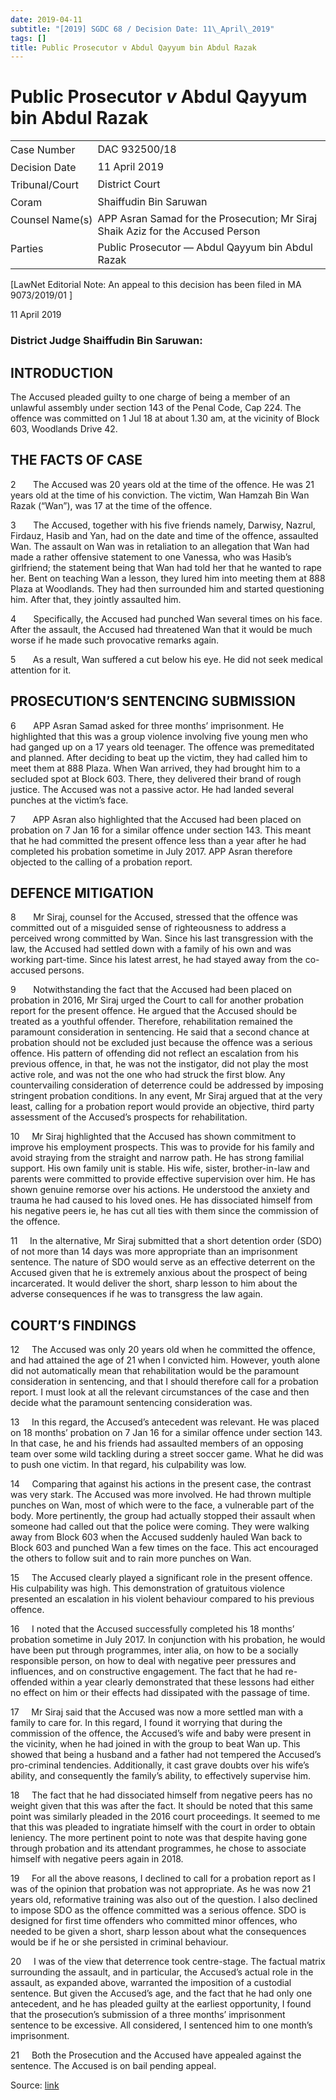 ```yaml
---
date: 2019-04-11
subtitle: "[2019] SGDC 68 / Decision Date: 11\_April\_2019"
tags: []
title: Public Prosecutor v Abdul Qayyum bin Abdul Razak
---
```

# Public Prosecutor _v_ Abdul Qayyum bin Abdul Razak  

<table id="info-table"><tbody><tr class="info-row"><td class="txt-label" style="padding: 4px 0px; white-space: nowrap" valign="top">Case Number</td><td class="txt-body">DAC 932500/18</td></tr><tr class="info-row"><td class="txt-label" style="padding: 4px 0px; white-space: nowrap" valign="top">Decision Date</td><td class="txt-body">11 April 2019</td></tr><tr class="info-row"><td class="txt-label" style="padding: 4px 0px; white-space: nowrap" valign="top">Tribunal/Court</td><td class="txt-body">District Court</td></tr><tr class="info-row"><td class="txt-label" style="padding: 4px 0px; white-space: nowrap" valign="top">Coram</td><td class="txt-body">Shaiffudin Bin Saruwan</td></tr><tr class="info-row"><td class="txt-label" style="padding: 4px 0px; white-space: nowrap" valign="top">Counsel Name(s)</td><td class="txt-body">APP Asran Samad for the Prosecution; Mr Siraj Shaik Aziz for the Accused Person</td></tr><tr class="info-row"><td class="txt-label" style="padding: 4px 0px; white-space: nowrap" valign="top">Parties</td><td class="txt-body">Public Prosecutor — Abdul Qayyum bin Abdul Razak</td></tr></tbody></table>

\[LawNet Editorial Note: An appeal to this decision has been filed in MA 9073/2019/01 \]

11 April 2019

### District Judge Shaiffudin Bin Saruwan:

## INTRODUCTION

The Accused pleaded guilty to one charge of being a member of an unlawful assembly under section 143 of the Penal Code, Cap 224. The offence was committed on 1 Jul 18 at about 1.30 am, at the vicinity of Block 603, Woodlands Drive 42.

## THE FACTS OF CASE

2       The Accused was 20 years old at the time of the offence. He was 21 years old at the time of his conviction. The victim, Wan Hamzah Bin Wan Razak (“Wan”), was 17 at the time of the offence.

3       The Accused, together with his five friends namely, Darwisy, Nazrul, Firdauz, Hasib and Yan, had on the date and time of the offence, assaulted Wan. The assault on Wan was in retaliation to an allegation that Wan had made a rather offensive statement to one Vanessa, who was Hasib’s girlfriend; the statement being that Wan had told her that he wanted to rape her. Bent on teaching Wan a lesson, they lured him into meeting them at 888 Plaza at Woodlands. They had then surrounded him and started questioning him. After that, they jointly assaulted him.

4       Specifically, the Accused had punched Wan several times on his face. After the assault, the Accused had threatened Wan that it would be much worse if he made such provocative remarks again.

5       As a result, Wan suffered a cut below his eye. He did not seek medical attention for it.

## PROSECUTION’S SENTENCING SUBMISSION

6       APP Asran Samad asked for three months’ imprisonment. He highlighted that this was a group violence involving five young men who had ganged up on a 17 years old teenager. The offence was premeditated and planned. After deciding to beat up the victim, they had called him to meet them at 888 Plaza. When Wan arrived, they had brought him to a secluded spot at Block 603. There, they delivered their brand of rough justice. The Accused was not a passive actor. He had landed several punches at the victim’s face.

7       APP Asran also highlighted that the Accused had been placed on probation on 7 Jan 16 for a similar offence under section 143. This meant that he had committed the present offence less than a year after he had completed his probation sometime in July 2017. APP Asran therefore objected to the calling of a probation report.

## DEFENCE MITIGATION

8       Mr Siraj, counsel for the Accused, stressed that the offence was committed out of a misguided sense of righteousness to address a perceived wrong committed by Wan. Since his last transgression with the law, the Accused had settled down with a family of his own and was working part-time. Since his latest arrest, he had stayed away from the co-accused persons.

9       Notwithstanding the fact that the Accused had been placed on probation in 2016, Mr Siraj urged the Court to call for another probation report for the present offence. He argued that the Accused should be treated as a youthful offender. Therefore, rehabilitation remained the paramount consideration in sentencing. He said that a second chance at probation should not be excluded just because the offence was a serious offence. His pattern of offending did not reflect an escalation from his previous offence, in that, he was not the instigator, did not play the most active role, and was not the one who had struck the first blow. Any countervailing consideration of deterrence could be addressed by imposing stringent probation conditions. In any event, Mr Siraj argued that at the very least, calling for a probation report would provide an objective, third party assessment of the Accused’s prospects for rehabilitation.

10     Mr Siraj highlighted that the Accused has shown commitment to improve his employment prospects. This was to provide for his family and avoid straying from the straight and narrow path. He has strong familial support. His own family unit is stable. His wife, sister, brother-in-law and parents were committed to provide effective supervision over him. He has shown genuine remorse over his actions. He understood the anxiety and trauma he had caused to his loved ones. He has dissociated himself from his negative peers ie, he has cut all ties with them since the commission of the offence.

11     In the alternative, Mr Siraj submitted that a short detention order (SDO) of not more than 14 days was more appropriate than an imprisonment sentence. The nature of SDO would serve as an effective deterrent on the Accused given that he is extremely anxious about the prospect of being incarcerated. It would deliver the short, sharp lesson to him about the adverse consequences if he was to transgress the law again.

## COURT’S FINDINGS

12     The Accused was only 20 years old when he committed the offence, and had attained the age of 21 when I convicted him. However, youth alone did not automatically mean that rehabilitation would be the paramount consideration in sentencing, and that I should therefore call for a probation report. I must look at all the relevant circumstances of the case and then decide what the paramount sentencing consideration was.

13     In this regard, the Accused’s antecedent was relevant. He was placed on 18 months’ probation on 7 Jan 16 for a similar offence under section 143. In that case, he and his friends had assaulted members of an opposing team over some wild tackling during a street soccer game. What he did was to push one victim. In that regard, his culpability was low.

14     Comparing that against his actions in the present case, the contrast was very stark. The Accused was more involved. He had thrown multiple punches on Wan, most of which were to the face, a vulnerable part of the body. More pertinently, the group had actually stopped their assault when someone had called out that the police were coming. They were walking away from Block 603 when the Accused suddenly hauled Wan back to Block 603 and punched Wan a few times on the face. This act encouraged the others to follow suit and to rain more punches on Wan.

15     The Accused clearly played a significant role in the present offence. His culpability was high. This demonstration of gratuitous violence presented an escalation in his violent behaviour compared to his previous offence.

16     I noted that the Accused successfully completed his 18 months’ probation sometime in July 2017. In conjunction with his probation, he would have been put through programmes, inter alia, on how to be a socially responsible person, on how to deal with negative peer pressures and influences, and on constructive engagement. The fact that he had re-offended within a year clearly demonstrated that these lessons had either no effect on him or their effects had dissipated with the passage of time.

17     Mr Siraj said that the Accused was now a more settled man with a family to care for. In this regard, I found it worrying that during the commission of the offence, the Accused’s wife and baby were present in the vicinity, when he had joined in with the group to beat Wan up. This showed that being a husband and a father had not tempered the Accused’s pro-criminal tendencies. Additionally, it cast grave doubts over his wife’s ability, and consequently the family’s ability, to effectively supervise him.

18     The fact that he had dissociated himself from negative peers has no weight given that this was after the fact. It should be noted that this same point was similarly pleaded in the 2016 court proceedings. It seemed to me that this was pleaded to ingratiate himself with the court in order to obtain leniency. The more pertinent point to note was that despite having gone through probation and its attendant programmes, he chose to associate himself with negative peers again in 2018.

19     For all the above reasons, I declined to call for a probation report as I was of the opinion that probation was not appropriate. As he was now 21 years old, reformative training was also out of the question. I also declined to impose SDO as the offence committed was a serious offence. SDO is designed for first time offenders who committed minor offences, who needed to be given a short, sharp lesson about what the consequences would be if he or she persisted in criminal behaviour.

20     I was of the view that deterrence took centre-stage. The factual matrix surrounding the assault, and in particular, the Accused’s actual role in the assault, as expanded above, warranted the imposition of a custodial sentence. But given the Accused’s age, and the fact that he had only one antecedent, and he has pleaded guilty at the earliest opportunity, I found that the prosecution’s submission of a three months’ imprisonment sentence to be excessive. All considered, I sentenced him to one month’s imprisonment.

21     Both the Prosecution and the Accused have appealed against the sentence. The Accused is on bail pending appeal.


Source: [link](https://www.lawnet.sg:443/lawnet/web/lawnet/free-resources?p_p_id=freeresources_WAR_lawnet3baseportlet&p_p_lifecycle=1&p_p_state=normal&p_p_mode=view&_freeresources_WAR_lawnet3baseportlet_action=openContentPage&_freeresources_WAR_lawnet3baseportlet_docId=%2FJudgment%2F23055-SSP.xml)

